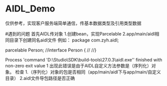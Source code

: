 # AIDL_Demo
仅供参考，实现客户服务端简单通信，传基本数据类型及引用类型数据

#遇到的问题
首先AIDL传对象
1.创建bean，实现Parcelable
2.app/main/aidl相同目录下创建同名aidl文件
例如：
package com.zyh.aidl;

parcelable Person;
//interface Person {
//
//}

Process 'command 'D:\Studio\SDK\build-tools\27.0.3\aidl.exe'' finished with non-zero exit value 1
出现此错误是由于AIDL自定义方法参数是（序列化）对象。
检查
1.（序列化）对象的包是否相同（app/main/aidl下与app/main/自定义目录）
2.aidl文件导包路径是否正确

